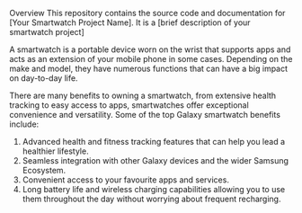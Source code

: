 Overview
This repository contains the source code and documentation for [Your Smartwatch Project Name]. It is a [brief description of your smartwatch project]

A smartwatch is a portable device worn on the wrist that supports apps and acts as an extension of your mobile phone in some cases. Depending on the make and model, they have numerous functions that can have a big impact on day-to-day life.

There are many benefits to owning a smartwatch, from extensive health tracking to easy access to apps, smartwatches offer exceptional convenience and versatility. Some of the top Galaxy smartwatch benefits include:
 
1. Advanced health and fitness tracking features that can help you lead a healthier lifestyle.
2. Seamless integration with other Galaxy devices and the wider Samsung Ecosystem.
3. Convenient access to your favourite apps and services.
4. Long battery life and wireless charging capabilities allowing you to use them throughout the day without worrying about frequent recharging.
